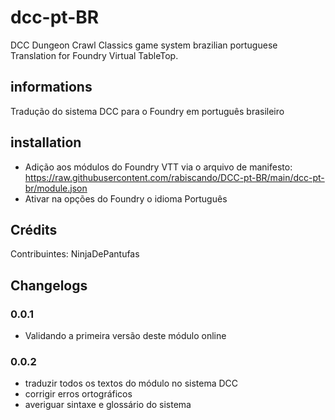 # dcc-pt-BR

DCC Dungeon Crawl Classics game system brazilian portuguese Translation for Foundry Virtual TableTop.

## informations

Tradução do sistema DCC para o Foundry em português brasileiro

## installation

- Adição aos módulos do Foundry VTT via o arquivo de manifesto: https://raw.githubusercontent.com/rabiscando/DCC-pt-BR/main/dcc-pt-br/module.json
- Ativar na opções do Foundry o idioma Português

## Crédits
Contribuintes: NinjaDePantufas

## Changelogs
### 0.0.1
- Validando a primeira versão deste módulo online
### 0.0.2
- traduzir todos os textos do módulo no sistema DCC
- corrigir erros ortográficos
- averiguar sintaxe e glossário do sistema
